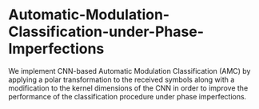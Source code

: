 # Automatic-Modulation-Classification-under-Phase-Imperfections
We implement CNN-based Automatic Modulation Classification (AMC) by applying a polar transformation to the received symbols along with a modification to the kernel dimensions of the CNN in order to improve the performance of the classification procedure under phase imperfections.
